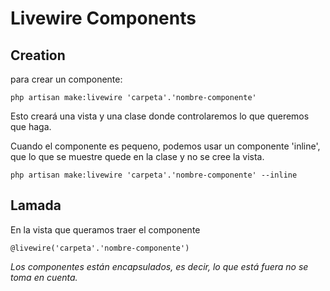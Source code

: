 # Livewire Components

## Creation

para crear un componente:
    
    php artisan make:livewire 'carpeta'.'nombre-componente'

Esto creará una vista y una clase donde controlaremos lo que queremos que haga.

Cuando el componente es pequeno, podemos usar un componente 'inline', que lo que se muestre quede en la clase y no se cree la vista.

    php artisan make:livewire 'carpeta'.'nombre-componente' --inline

## Lamada

En la vista que queramos traer el componente

    @livewire('carpeta'.'nombre-componente')


*Los componentes están encapsulados, es decir, lo que está fuera no se toma en cuenta.*

